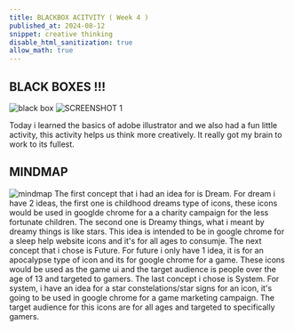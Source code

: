 ```yaml
---
title: BLACKBOX ACITVITY ( Week 4 )
published_at: 2024-08-12
snippet: creative thinking
disable_html_sanitization: true
allow_math: true
---
```


## BLACK BOXES !!!
![black box](blacksquares.jpg)
![SCREENSHOT 1](SC1.png)

Today i learned the basics of adobe illustrator and we also had a fun little activity, this activity helps us think more creatively. It really got my brain to work to its fullest.

## MINDMAP
![mindmap](mm1.jpg)
The first concept that i had an idea for is Dream.
    For dream i have 2 ideas, the first one is childhood dreams type of icons, these icons would be used in googlde chrome for a a charity campaign for the less fortunate children. The second one is Dreamy things, what i meant by dreamy things is like stars. This idea is intended to be in google chrome for a sleep help website icons and it's for all ages to consumje.
The next concept that i chose is Future.
    For future i only have 1 idea, it is for an apocalypse type of icon and its for google chrome for a game. These icons would be used as the game ui and the target audience is people over the age of 13 and targeted to gamers.
The last concept i chose is System.
    For system, i have an idea for a star constelations/star signs for an icon, it's going to be used in google chrome for a game marketing campaign. The target audience for this icons are for all ages and targeted to specifically gamers.
